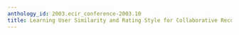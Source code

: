 ```yaml
---
anthology_id: 2003.ecir_conference-2003.10
title: Learning User Similarity and Rating Style for Collaborative Recommendation
---
```

